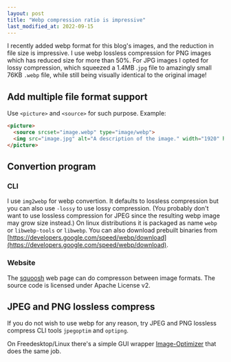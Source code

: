 ```yaml
---
layout: post
title: "Webp compression ratio is impressive"
last_modified_at: 2022-09-15
---
```

<!-- This Source Code Form is subject to the terms of the Mozilla Public
   - License, v. 2.0. If a copy of the MPL was not distributed with this
   - file, You can obtain one at https://mozilla.org/MPL/2.0/. -->
I recently added webp format for this blog's images, and the reduction in file size is impressive. I use webp lossless compression for PNG images which has reduced size for more than 50%. For JPG images I opted for lossy compression, which squeezed a 1.4MB .`jpg` file to amazingly small 76KB `.webp` file, while still being visually identical to the original image!

## Add multiple file format support
Use `<picture>` and `<source>` for such purpose. Example:

```html
<picture>
  <source srcset="image.webp" type="image/webp">
  <img src="image.jpg" alt="A description of the image." width="1920" height="1080">
</picture>
```

## Convertion program
### CLI
I use `img2webp` for webp convertion. It defaults to lossless compression but you can also use `-lossy` to use lossy compression. (You probably don't want to use lossless compression for JPEG since the resulting webp image may grow size instead.) On linux distributions it is packaged as name `webp` or `libwebp-tools` or `libwebp`. You can also download prebuilt binaries from [https://developers.google.com/speed/webp/download](https://developers.google.com/speed/webp/download).

### Website
The [squoosh](https://squoosh.app/) web page can do compresson between image formats. The source code is licensed under Apache License v2.

## JPEG and PNG lossless compress
If you do not wish to use webp for any reason, try JPEG and PNG lossless compress CLI tools `jpegoptim` and `optipng`.

On Freedesktop/Linux there's a simple GUI wrapper [Image-Optimizer](https://github.com/GijsGoudzwaard/Image-Optimizer) that does the same job.
